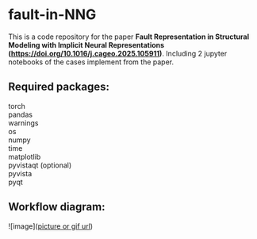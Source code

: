 # fault-in-NNG

This is a code repository for the paper **Fault Representation in Structural Modeling with Implicit Neural Representations (https://doi.org/10.1016/j.cageo.2025.105911)**. Including 2 jupyter notebooks of the cases implement from the paper.

## Required packages:  
torch  
pandas  
warnings  
os  
numpy  
time  
matplotlib  
pyvistaqt (optional)  
pyvista  
pyqt

## Workflow diagram: 
![image]([picture or gif url](https://github.com/Keven-Gao/fault-in-NNG/blob/main/workflow.svg))
